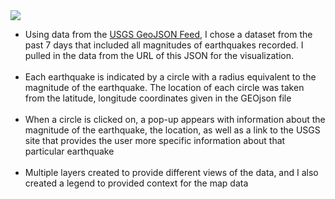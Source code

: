 <img src="Images/map.PNG">
<ul>
  <li>Using data from the <a href="https://earthquake.usgs.gov/earthquakes/feed/v1.0/geojson.php" target="_blank"> USGS GeoJSON Feed</a>, I chose a dataset from the past 7 days that included all magnitudes of earthquakes recorded. I pulled in the data from the URL of this JSON for the visualization.</li><br>
  <li>Each earthquake is indicated by a circle with a radius equivalent to the magnitude of the earthquake. The location of each circle was taken from the latitude, longitude coordinates given in the GEOjson file</li><br>
  <li>When a circle is clicked on, a pop-up appears with information about the magnitude of the earthquake, the location, as well as a link to the USGS site that provides the user more specific information about that particular earthquake </li><br>
  <li>Multiple layers created to provide different views of the data, and I also created a legend to provided context for the map data</li>
